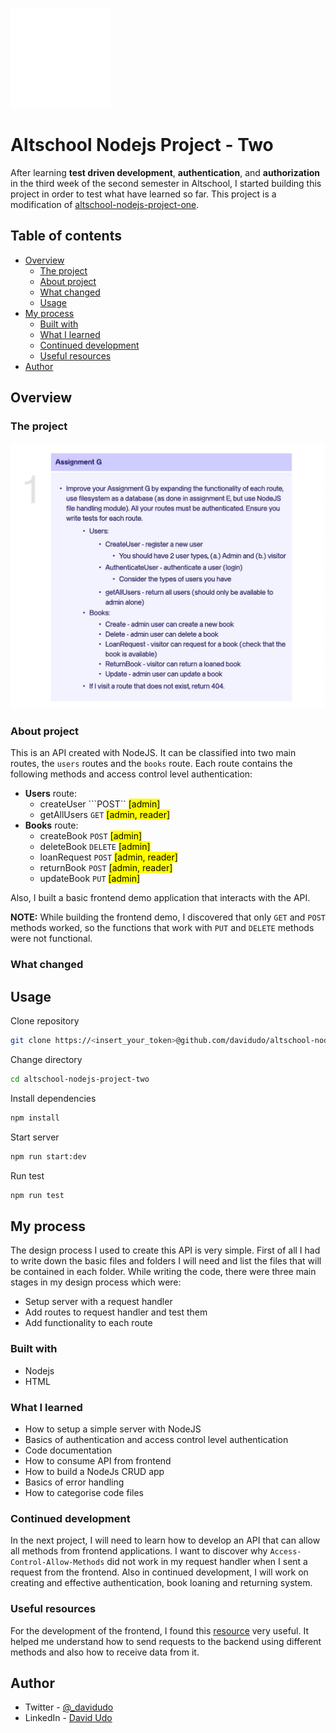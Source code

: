 ![Altschool Logo](https://raw.githubusercontent.com/Oluwasetemi/altschool-opensource-names/d5d87d27629fdd83b4a1d601afee0248f69cb25e/AltSchool-dark.svg)

# Altschool Nodejs Project - Two

After learning **test driven development**, **authentication**, and **authorization** in the third week of the second semester in Altschool, I started building this project in order to test what have learned so far. This project is a modification of [altschool-nodejs-project-one](https://github.com/davidudo/altschool-nodejs-project-one).

## Table of contents

- [Overview](#overview)
  - [The project](#the-project)
  - [About project](#about-project)
  - [What changed](#what-changed)
  - [Usage](#usage)
- [My process](#my-process)
  - [Built with](#built-with)
  - [What I learned](#what-i-learned)
  - [Continued development](#continued-development)
  - [Useful resources](#useful-resources)
- [Author](#author)

## Overview

### The project

![Question Screenshot](./static/images/question-screenshot.jpg)

### About project

This is an API created with NodeJS. It can be classified into two main routes, the `users` routes and the `books` route. Each route contains the following methods and access control level authentication:

- **Users** route:
  - createUser ```POST`` <mark>[admin]</mark>
  - getAllUsers ```GET``` <mark>[admin, reader]</mark>
- **Books** route:
  - createBook ```POST``` <mark>[admin]</mark>
  - deleteBook ```DELETE``` <mark>[admin]</mark>
  - loanRequest ```POST``` <mark>[admin, reader]</mark>
  - returnBook ```POST``` <mark>[admin, reader]</mark>
  - updateBook ```PUT``` <mark>[admin]</mark>

Also, I built a basic frontend demo application that interacts with the API.

**NOTE:** While building the frontend demo, I discovered that only `GET` and `POST` methods worked, so the functions that work with `PUT` and `DELETE` methods were not functional.

### What changed

## Usage

Clone repository 

```bash
git clone https://<insert_your_token>@github.com/davidudo/altschool-nodejs-project-two
```

Change directory

```bash
cd altschool-nodejs-project-two
```

Install dependencies

```bash
npm install
```

Start server

```bash
npm run start:dev
```

Run test

```bash
npm run test
```

## My process

The design process I used to create this API is very simple. First of all I had to write down the basic files and folders I will need and list the files that will be contained in each folder. While writing the code, there were three main stages in my design process which were: 

- Setup server with a request handler
- Add routes to request handler and test them
- Add functionality to each route

### Built with

- Nodejs
- HTML

### What I learned

- How to setup a simple server with NodeJS
- Basics of authentication and access control level authentication 
- Code documentation
- How to consume API from frontend
- How to build a NodeJs CRUD app
- Basics of error handling
- How to categorise code files

### Continued development

In the next project, I will need to learn how to develop an API that can allow all methods from frontend applications. I want to discover why `Access-Control-Allow-Methods` did not work in my request handler when I sent a request from the frontend. Also in continued development, I will work on creating and effective authentication, book loaning and returning system.

### Useful resources

For the development of the frontend, I found this [resource](https://developer.mozilla.org/en-US/docs/Web/API/Fetch_API/Using_Fetch) very useful. It helped me understand how to send requests to the backend using different methods and also how to receive data from it.

## Author

- Twitter - [@_davidudo](https://www.twitter.com/_davidudo)
- LinkedIn - [David Udo](https://www.linkedin.com/in/david-udo-1713b3231)
